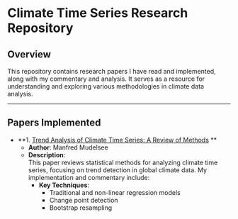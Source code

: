 # Climate Time Series Research Repository

## Overview
This repository contains research papers I have read and implemented, along with my commentary and analysis. It serves as a resource for understanding and exploring various methodologies in climate data analysis.

---

## Papers Implemented

- **1. [Trend Analysis of Climate Time Series: A Review of Methods](https://www.sciencedirect.com/science/article/pii/S0012825218303726) ** 
   - **Author**: Manfred Mudelsee  
   - **Description**:  
     This paper reviews statistical methods for analyzing climate time series, focusing on trend detection in global climate data. My implementation and commentary include:
     - **Key Techniques**:
       - Traditional and non-linear regression models
       - Change point detection
       - Bootstrap resampling


